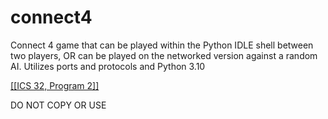 # connect4
Connect 4 game that can be played within the Python IDLE shell between two players, OR can be played on the networked version against a random AI. Utilizes ports and protocols and Python 3.10

[[[ICS 32, Program 2]] ](https://www.ics.uci.edu/~thornton/ics32/ProjectGuide/Project2/)

DO NOT COPY OR USE
